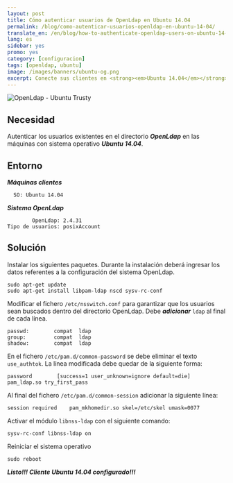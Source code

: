 ```yaml
---
layout: post
title: Cómo autenticar usuarios de OpenLdap en Ubuntu 14.04
permalink: /blog/como-autenticar-usuarios-openldap-en-ubuntu-14-04/
translate_en: /en/blog/how-to-authenticate-openldap-users-on-ubuntu-14-04/
lang: es
sidebar: yes
promo: yes
category: [configuracion]
tags: [openldap, ubuntu]
image: /images/banners/ubuntu-og.png
excerpt: Conecte sus clientes en <strong><em>Ubuntu 14.04</em></strong> a su directorio <strong><em>OpenLdap</em></strong> con solo <strong><em>5 pasos!!!</em></strong>
---
```


<img src="{{ site.baseurl }}/images/banners/openldap-ubuntu.png" title="OpenLdap - Ubuntu Trusty" name="OpenLdap - Ubuntu Trusty" />

## Necesidad

Autenticar los usuarios existentes en el directorio **_OpenLdap_** en las máquinas con sistema operativo **_Ubuntu 14.04_**.

## Entorno

**_Máquinas clientes_**

```
  SO: Ubuntu 14.04
```

**_Sistema OpenLdap_**

```
        OpenLdap: 2.4.31
Tipo de usuarios: posixAccount
```

## Solución

Instalar los siguientes paquetes. Durante la instalación deberá ingresar los datos referentes a la configuración del sistema OpenLdap.

```
sudo apt-get update
sudo apt-get install libpam-ldap nscd sysv-rc-conf
```

Modificar el fichero `/etc/nsswitch.conf` para garantizar que los usuarios sean buscados dentro del directorio OpenLdap. Debe **_adicionar_** `ldap` al final de cada línea.

```
passwd:        compat  ldap
group:         compat  ldap
shadow:        compat  ldap
```

En el fichero `/etc/pam.d/common-password` se debe eliminar el texto `use_authtok`. La línea modificada debe quedar de la siguiente forma:

```
password        [success=1 user_unknown=ignore default=die]     pam_ldap.so try_first_pass
```

Al final del fichero `/etc/pam.d/common-session` adicionar la siguiente línea:

```
session required    pam_mkhomedir.so skel=/etc/skel umask=0077
```

Activar el módulo `libnss-ldap` con el siguiente comando:

```
sysv-rc-conf libnss-ldap on
```

Reiniciar el sistema operativo

```
sudo reboot
```

**_Listo!!! Cliente Ubuntu 14.04 configurado!!!_**